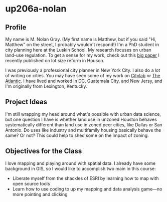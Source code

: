 # up206a-nolan
## Profile
My name is M. Nolan Gray. (My first name is Matthew, but if you said "Hi, Matthew" on the street, I probably wouldn't respond!) I'm a PhD student in city planning here at the Luskin School. My research focuses on urban land-use regulation. To get a sense for my work, check out this [big paper](https://journals.sagepub.com/doi/full/10.1177/0739456X20935156) I recently published on lot size reform in Houson.

I was previously a professional city planner in New York City. I also do a lot of writing on cities. You may have seen some of my work on [Citylab](https://www.bloomberg.com/authors/AUpPrQITJ9E/nolan-gray) or [The Atlantic](https://www.theatlantic.com/author/nolan-gray/). I have lived and worked in DC, Guatemala City, and New Jersy, and I'm originally from Lexington, Kentucky.

## Project Ideas
I'm still wrapping my head around what's possible with urban data science, but one question I have is whether land use in unzoned Houston behaves systematically different than land use in zoned peer cities, like Dallas or San Antonio. Do uses like industry and multifamily housing basically behave the same? Or not? This could help to shed some on the impact of zoning.

## Objectives for the Class
I love mapping and playing around with spatial data. I already have some background in GIS, so I would like to accomplish two main in this course:
* Liberate myself from the shackles of ESRI by learning how to map with open source tools
* Learn how to use coding to up my mapping and data analysis game—no more pointing and clicking
